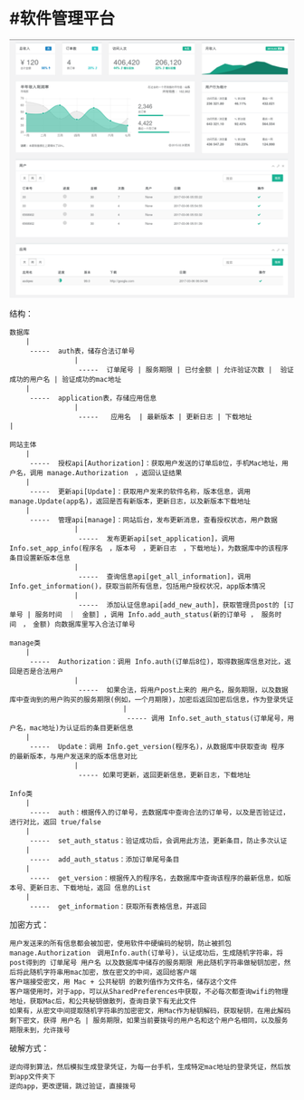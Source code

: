 #软件管理平台
==========

![](./pictures/后台.png)

结构：

    数据库
        |
         -----  auth表，储存合法订单号
                    |
                     -----  订单尾号 | 服务期限 | 已付金额 | 允许验证次数 |  验证成功的用户名 | 验证成功的mac地址
        |
         -----  application表，存储应用信息
                    |
                     -----   应用名  | 最新版本 | 更新日志 | 下载地址
    |

    网站主体
        |
         -----  授权api[Authorization]：获取用户发送的订单后8位，手机Mac地址，用户名，调用 manage.Authorization　，返回认证结果
        |
         -----  更新api[Update]：获取用户发来的软件名称，版本信息，调用 manage.Update(app名)，返回是否有新版本，更新日志，以及新版本下载地址
        |
         -----  管理api[manage]：网站后台，发布更新消息，查看授权状态，用户数据
                    |
                     -----  发布更新api[set_application]，调用 Info.set_app_info(程序名　，版本号　，更新日志　，下载地址)，为数据库中的该程序条目设置新版本信息
                    |
                     -----  查询信息api[get_all_information]，调用 Info.get_information()，获取当前所有信息，包括用户授权状况，app版本情况
                    |
                     -----  添加认证信息api[add_new_auth]，获取管理员post的 [订单号 | 服务时间　｜　金额] ，调用 Info.add_auth_status(新的订单号 ， 服务时间　，　金额) 向数据库里写入合法订单号

    manage类
        |
         -----  Authorization：调用 Info.auth(订单后8位)，取得数据库信息对比，返回是否是合法用户
                    |
                     -----  如果合法，将用户post上来的 用户名，服务期限，以及数据库中查询到的用户购买的服务期限(例如，一个月期限)，加密后返回加密后信息，作为登录凭证
                                |
                                 ----- 调用 Info.set_auth_status(订单尾号，用户名，mac地址)为认证后的条目更新信息
        |
         -----  Update：调用 Info.get_version(程序名)，从数据库中获取查询 程序 的最新版本，与用户发送来的版本信息对比
                    |
                     ----- 如果可更新，返回更新信息，更新日志，下载地址

    Info类
        |
         -----  auth：根据传入的订单号，去数据库中查询合法的订单号，以及是否验证过，进行对比，返回 true/false
        |
         -----  set_auth_status：验证成功后，会调用此方法，更新条目，防止多次认证
        |
         -----  add_auth_status：添加订单尾号条目
        |
         -----  get_version：根据传入的程序名，去数据库中查询该程序的最新信息，如版本号、更新日志、下载地址，返回 信息的List
        |
         -----  get_information：获取所有表格信息，并返回


加密方式：

    用户发送来的所有信息都会被加密，使用软件中硬编码的秘钥，防止被抓包
    manage.Authorization　调用Info.auth(订单号)，认证成功后，生成随机字符串，将post得到的 订单尾号 用户名 以及数据库中储存的服务期限 用此随机字符串做秘钥加密，然后将此随机字符串用mac加密，放在密文的中间，返回给客户端
    客户端接受密文，用 Mac + 公共秘钥 的散列值作为文件名，储存这个文件
    客户端使用时，对于app，可以从SharedPreferences中获取，不必每次都查询wifi的物理地址，获取Mac后，和公共秘钥做散列，查询目录下有无此文件
    如果有，从密文中间提取随机字符串的加密密文，用Mac作为秘钥解码，获取秘钥，在用此解码剩下密文，获得 用户名 | 服务期限，如果当前要拨号的用户名和这个用户名相同，以及服务期限未到，允许拨号
    
破解方式：

    逆向得到算法，然后模拟生成登录凭证，为每一台手机，生成特定mac地址的登录凭证，然后放到app文件夹下
    逆向app，更改逻辑，跳过验证，直接拨号





